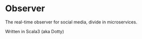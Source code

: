 # Observer

The real-time observer for social media, divide in microservices.

Written in Scala3 (aka Dotty)

